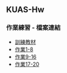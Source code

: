 ## KUAS-Hw

### 作業練習 - 檔案連結
* [訓練教材](https://www.dropbox.com/sh/avlzdupy7zqsdl3/AABu3z8NFW3J1ugirk2HOHFXa?dl=0)
* [作業1-8](https://www.dropbox.com/sh/vj86aw5ff4vxvgt/AAA7GE0cikzOGepjlqNOpe3oa?dl=0)
* [作業9-16](https://www.dropbox.com/sh/n4pbft6vjxukshl/AAD6Z7zY4KFjSNP152LNuJFya?dl=0)
* [作業17-20](https://www.dropbox.com/sh/cno6kzzj7p5wf41/AAA02oxmanSILZ2t51AgTcPxa?dl=0)


